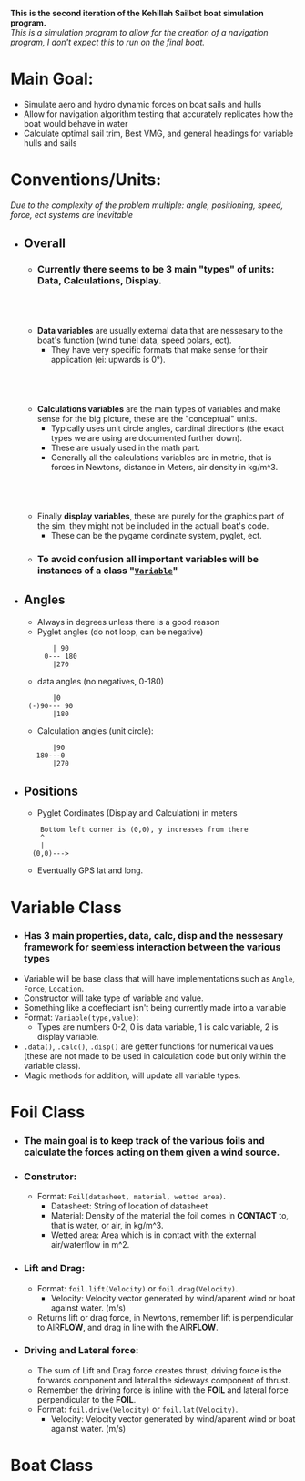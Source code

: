 **This is the second iteration of the Kehillah Sailbot boat simulation program.**\
*This is a simulation program to allow for the creation of a navigation program, I don't expect this to run on the final boat.*
# Main Goal:
* Simulate aero and hydro dynamic forces on boat sails and hulls
* Allow for navigation algorithm testing that accurately replicates how the boat would behave in water
* Calculate optimal sail trim, Best VMG, and general headings for variable hulls and sails

# Conventions/Units:
*Due to the complexity of the problem multiple: angle, positioning, speed, force, ect systems are inevitable*
* ## Overall
    * ### Currently there seems to be 3 main "types" of units: Data, Calculations, Display.<h6>&ensp;<h6>
    * **Data variables** are usually external data that are nessesary to the boat's function (wind tunel data, speed polars, ect).
        * They have very specific formats that make sense for their application (ei: upwards is 0&deg;).<h6>&ensp;<h6>
    * **Calculations variables** are the main types of variables and make sense for the big picture, these are the "conceptual" units.
        * Typically uses unit circle angles, cardinal directions (the exact types we are using are documented further down).
        * These are usualy used in the math part.
        * Generally all the calculations variables are in metric, that is forces in Newtons, distance in Meters, air density in kg/m^3.<h6>&ensp;<h6>
    * Finally **display variables**, these are purely for the graphics part of the sim, they might not be included in the actuall boat's code.
        * These can be the pygame cordinate system, pyglet, ect.
    * ### To avoid confusion all important variables will be instances of a class "[`Variable`](#variable-class)"
* ## Angles
    * Always in degrees unless there is a good reason
    * Pyglet angles (do not loop, can be negative)
    ```
           | 90
         0--- 180 
           |270
    ```
    * data angles (no negatives, 0-180)
    ```
           |0
     (-)90--- 90
           |180
    ```
    * Calculation angles (unit circle):
    ```
           |90
       180---0
           |270
    ```
* ## Positions
    * Pyglet Cordinates (Display and Calculation) in meters
    ```
        Bottom left corner is (0,0), y increases from there
        ^
        |
      (0,0)--->
    ```
    * Eventually GPS lat and long.


# Variable Class
* ### Has 3 main properties, data, calc, disp and the nessesary framework for seemless interaction between the various types
* Variable will be base class that will have implementations such as `Angle`, `Force`, `Location`.
* Constructor will take type of variable and value.
* Something like a coeffeciant isn't being currently made into a variable
* Format: `Variable(type,value)`:
    * Types are numbers 0-2, 0 is data variable, 1 is calc variable, 2 is display variable.
* `.data()`, `.calc()`, `.disp()` are getter functions for numerical values (these are not made to be used in calculation code but only within the variable class).
* Magic methods for addition, will update all variable types.

# Foil Class
* ### The main goal is to keep track of the various foils and calculate the forces acting on them given a wind source.
* ### Construtor:
    * Format: `Foil(datasheet, material, wetted area)`.
        * Datasheet: String of location of datasheet 
        * Material: Density of the material the foil comes in **CONTACT** to, that is water, or air, in kg/m^3.
        * Wetted area: Area which is in contact with the external air/waterflow in m^2.
* ### Lift and Drag:
    * Format: `foil.lift(Velocity)` or `foil.drag(Velocity)`.
        * Velocity: Velocity vector generated by wind/aparent wind or boat against water. (m/s)
    * Returns lift or drag force, in Newtons, remember lift is perpendicular to AIR**FLOW**, and drag in line with the AIR**FLOW**.
* ### Driving and Lateral force:
    * The sum of Lift and Drag force creates thrust, driving force is the forwards component and lateral the sideways component of thrust.
    * Remember the driving force is inline with the **FOIL** and lateral force perpendicular to the **FOIL**.
    * Format: `foil.drive(Velocity)` or `foil.lat(Velocity)`.
        * Velocity: Velocity vector generated by wind/aparent wind or boat against water. (m/s)

# Boat Class
